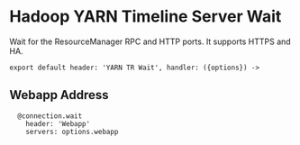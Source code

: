
# Hadoop YARN Timeline Server Wait

Wait for the ResourceManager RPC and HTTP ports. It supports HTTPS and HA.

    export default header: 'YARN TR Wait', handler: ({options}) ->

## Webapp Address

      @connection.wait
        header: 'Webapp'
        servers: options.webapp
